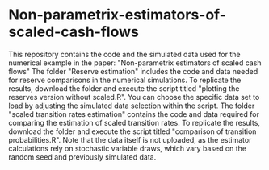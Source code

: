 # Non-parametrix-estimators-of-scaled-cash-flows
 This repository contains the code and the simulated data used for the numerical example in the paper: "Non-parametrix estimators of scaled cash flows" 
 The folder "Reserve estimation" includes the code and data needed for reserve comparisons in the numerical simulations. To replicate the results, download the folder and execute the script titled "plotting the reserves version without scaled.R". You can choose the specific data set to load by adjusting the simulated data selection within the script.
 The folder "scaled transition rates estimation" contains the code and data required for comparing the estimation of scaled transition rates. To replicate the results, download the folder and execute the script titled "comparison of transition probabilities.R". Note that the data itself is not uploaded, as the estimator calculations rely on stochastic variable draws, which vary based on the random seed and previously simulated data.
